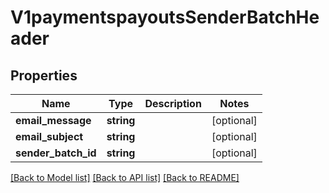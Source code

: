 # V1paymentspayoutsSenderBatchHeader

## Properties
Name | Type | Description | Notes
------------ | ------------- | ------------- | -------------
**email_message** | **string** |  | [optional] 
**email_subject** | **string** |  | [optional] 
**sender_batch_id** | **string** |  | [optional] 

[[Back to Model list]](../README.md#documentation-for-models) [[Back to API list]](../README.md#documentation-for-api-endpoints) [[Back to README]](../README.md)


